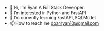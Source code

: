 - 👋 Hi, I’m Ryan A Full Stack Developer.
- 👀 I’m interested in Python and FastAPI
- 🌱 I’m currently learning FastAPI, SQLModel
- 📫 How to reach me doanryan10@gmail.com

<!---
ShadFyt/ShadFyt is a ✨ special ✨ repository because its `README.md` (this file) appears on your GitHub profile.
You can click the Preview link to take a look at your changes.
--->
